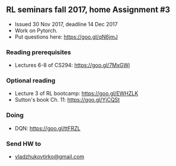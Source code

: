 ## RL seminars fall 2017, home Assignment #3
 - Issued 30 Nov 2017, deadline 14 Dec 2017
 - Work on Pytorch.
 - Put questions here: https://goo.gl/qN6jmJ

### Reading prerequisites
- Lectures 6-8 of CS294: https://goo.gl/7MxGWj

### Optional reading
- Lecture 3 of RL bootcamp: https://goo.gl/EWHZLK
- Sutton's book Ch. 11: https://goo.gl/YjCQSt

### Doing
- DQN: https://goo.gl/ttFRZL

### Send HW to
- vladzhukovtirko@gmail.com